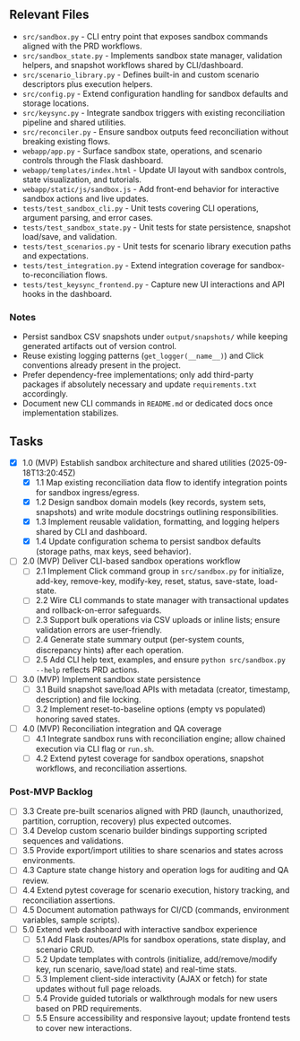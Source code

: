 ## Relevant Files

- `src/sandbox.py` - CLI entry point that exposes sandbox commands aligned with the PRD workflows.
- `src/sandbox_state.py` - Implements sandbox state manager, validation helpers, and snapshot workflows shared by CLI/dashboard.
- `src/scenario_library.py` - Defines built-in and custom scenario descriptors plus execution helpers.
- `src/config.py` - Extend configuration handling for sandbox defaults and storage locations.
- `src/keysync.py` - Integrate sandbox triggers with existing reconciliation pipeline and shared utilities.
- `src/reconciler.py` - Ensure sandbox outputs feed reconciliation without breaking existing flows.
- `webapp/app.py` - Surface sandbox state, operations, and scenario controls through the Flask dashboard.
- `webapp/templates/index.html` - Update UI layout with sandbox controls, state visualization, and tutorials.
- `webapp/static/js/sandbox.js` - Add front-end behavior for interactive sandbox actions and live updates.
- `tests/test_sandbox_cli.py` - Unit tests covering CLI operations, argument parsing, and error cases.
- `tests/test_sandbox_state.py` - Unit tests for state persistence, snapshot load/save, and validation.
- `tests/test_scenarios.py` - Unit tests for scenario library execution paths and expectations.
- `tests/test_integration.py` - Extend integration coverage for sandbox-to-reconciliation flows.
- `tests/test_keysync_frontend.py` - Capture new UI interactions and API hooks in the dashboard.

### Notes

- Persist sandbox CSV snapshots under `output/snapshots/` while keeping generated artifacts out of version control.
- Reuse existing logging patterns (`get_logger(__name__)`) and Click conventions already present in the project.
- Prefer dependency-free implementations; only add third-party packages if absolutely necessary and update `requirements.txt` accordingly.
- Document new CLI commands in `README.md` or dedicated docs once implementation stabilizes.

## Tasks

- [x] 1.0 (MVP) Establish sandbox architecture and shared utilities (2025-09-18T13:20:45Z)
  - [x] 1.1 Map existing reconciliation data flow to identify integration points for sandbox ingress/egress.
  - [x] 1.2 Design sandbox domain models (key records, system sets, snapshots) and write module docstrings outlining responsibilities.
  - [x] 1.3 Implement reusable validation, formatting, and logging helpers shared by CLI and dashboard.
  - [x] 1.4 Update configuration schema to persist sandbox defaults (storage paths, max keys, seed behavior).
- [ ] 2.0 (MVP) Deliver CLI-based sandbox operations workflow
  - [ ] 2.1 Implement Click command group in `src/sandbox.py` for initialize, add-key, remove-key, modify-key, reset, status, save-state, load-state.
  - [ ] 2.2 Wire CLI commands to state manager with transactional updates and rollback-on-error safeguards.
  - [ ] 2.3 Support bulk operations via CSV uploads or inline lists; ensure validation errors are user-friendly.
  - [ ] 2.4 Generate state summary output (per-system counts, discrepancy hints) after each operation.
  - [ ] 2.5 Add CLI help text, examples, and ensure `python src/sandbox.py --help` reflects PRD actions.
- [ ] 3.0 (MVP) Implement sandbox state persistence
  - [ ] 3.1 Build snapshot save/load APIs with metadata (creator, timestamp, description) and file locking.
  - [ ] 3.2 Implement reset-to-baseline options (empty vs populated) honoring saved states.
- [ ] 4.0 (MVP) Reconciliation integration and QA coverage
  - [ ] 4.1 Integrate sandbox runs with reconciliation engine; allow chained execution via CLI flag or `run.sh`.
  - [ ] 4.2 Extend pytest coverage for sandbox operations, snapshot workflows, and reconciliation assertions.

### Post-MVP Backlog

- [ ] 3.3 Create pre-built scenarios aligned with PRD (launch, unauthorized, partition, corruption, recovery) plus expected outcomes.
- [ ] 3.4 Develop custom scenario builder bindings supporting scripted sequences and validations.
- [ ] 3.5 Provide export/import utilities to share scenarios and states across environments.
- [ ] 4.3 Capture state change history and operation logs for auditing and QA review.
- [ ] 4.4 Extend pytest coverage for scenario execution, history tracking, and reconciliation assertions.
- [ ] 4.5 Document automation pathways for CI/CD (commands, environment variables, sample scripts).
- [ ] 5.0 Extend web dashboard with interactive sandbox experience
  - [ ] 5.1 Add Flask routes/APIs for sandbox operations, state display, and scenario CRUD.
  - [ ] 5.2 Update templates with controls (initialize, add/remove/modify key, run scenario, save/load state) and real-time stats.
  - [ ] 5.3 Implement client-side interactivity (AJAX or fetch) for state updates without full page reloads.
  - [ ] 5.4 Provide guided tutorials or walkthrough modals for new users based on PRD requirements.
  - [ ] 5.5 Ensure accessibility and responsive layout; update frontend tests to cover new interactions.

